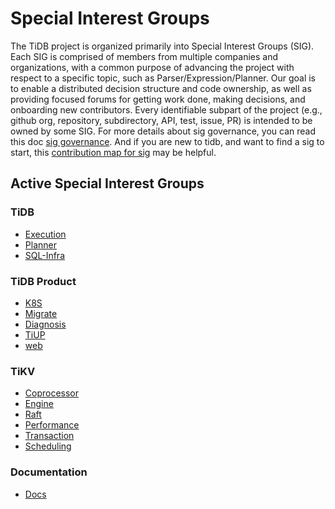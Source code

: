 # Special Interest Groups

The TiDB project is organized primarily into Special Interest Groups
(SIG). Each SIG is comprised of members from multiple companies and
organizations, with a common purpose of advancing the project with respect to a
specific topic, such as Parser/Expression/Planner. Our goal is to enable a
distributed decision structure and code ownership, as well as providing focused
forums for getting work done, making decisions, and onboarding new
contributors. Every identifiable subpart of the project (e.g., github org,
repository, subdirectory, API, test, issue, PR) is intended to be owned by some SIG. For more details about sig governance, you can read this doc [sig governance](./governance/sig-governance.md).
And if you are new to tidb, and want to find a sig to start, this [contribution map for sig](https://github.com/pingcap/tidb-map/blob/master/maps/contribution-map.md#sig---special-interest-group) may be helpful.

## Active Special Interest Groups

### TiDB

- [Execution](./sig-exec)
- [Planner](./sig-planner)
- [SQL-Infra](./sig-sql-infra)

### TiDB Product

- [K8S](./sig-k8s)
- [Migrate](./sig-migrate)
- [Diagnosis](./sig-diagnosis)
- [TiUP](./sig-tiup)
- [web](./sig-web)

### TiKV

- [Coprocessor](https://github.com/tikv/community/tree/master/sig/coprocessor)
- [Engine](https://github.com/tikv/community/tree/master/sig/engine)
- [Raft](https://github.com/tikv/community/tree/master/sig/raft)
- [Performance](https://github.com/tikv/community/tree/master/sig/performance)
- [Transaction](https://github.com/tikv/community/tree/master/sig/transaction)
- [Scheduling](https://github.com/tikv/community/tree/master/sig/scheduling)

### Documentation

- [Docs](./sig-docs)
